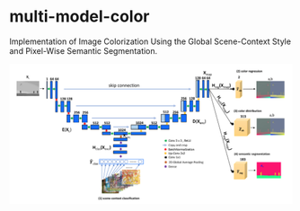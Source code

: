 # multi-model-color
Implementation of Image Colorization Using the Global Scene-Context Style and Pixel-Wise Semantic Segmentation.

<img src="images/pipeline.png">
